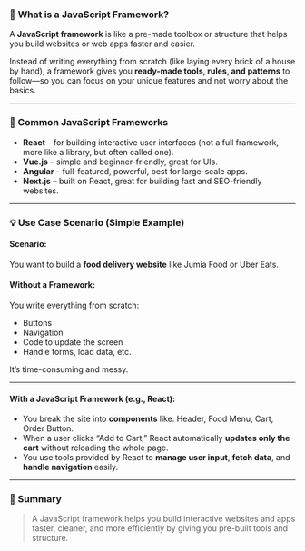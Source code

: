 ### 🤔 **What is a JavaScript Framework?**

A **JavaScript framework** is like a pre-made toolbox or structure that helps you build websites or web apps faster and easier.

Instead of writing everything from scratch (like laying every brick of a house by hand), a framework gives you **ready-made tools, rules, and patterns** to follow—so you can focus on your unique features and not worry about the basics.

---

### 🧰 Common JavaScript Frameworks

- **React** – for building interactive user interfaces (not a full framework, more like a library, but often called one).
- **Vue.js** – simple and beginner-friendly, great for UIs.
- **Angular** – full-featured, powerful, best for large-scale apps.
- **Next.js** – built on React, great for building fast and SEO-friendly websites.

---

### 💡 Use Case Scenario (Simple Example)

#### Scenario:

You want to build a **food delivery website** like Jumia Food or Uber Eats.

#### Without a Framework:

You write everything from scratch:

- Buttons
- Navigation
- Code to update the screen
- Handle forms, load data, etc.

It’s time-consuming and messy.

---

#### With a JavaScript Framework (e.g., React):

- You break the site into **components** like: Header, Food Menu, Cart, Order Button.
- When a user clicks “Add to Cart,” React automatically **updates only the cart** without reloading the whole page.
- You use tools provided by React to **manage user input**, **fetch data**, and **handle navigation** easily.

---

### 🧠 Summary

> A JavaScript framework helps you build interactive websites and apps faster, cleaner, and more efficiently by giving you pre-built tools and structure.
